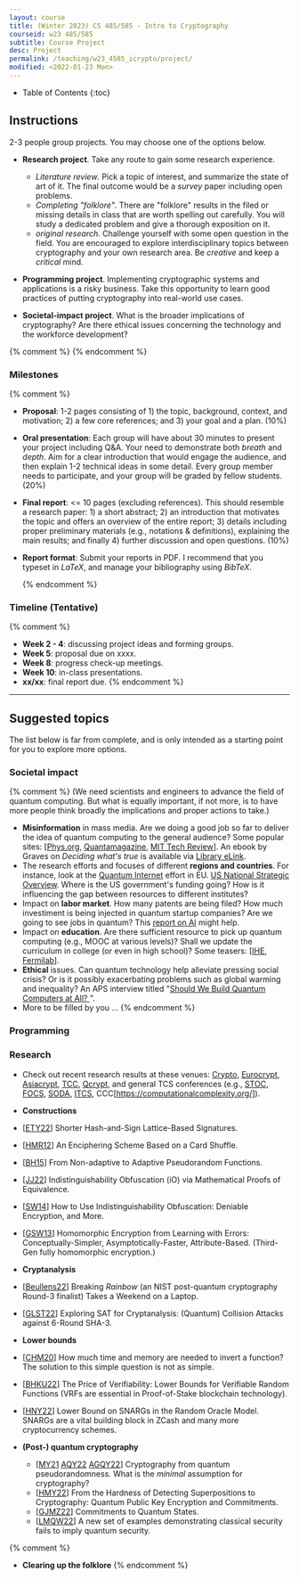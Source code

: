 ```yaml
---
layout: course
title: (Winter 2023) CS 485/585 - Intro to Cryptography
courseid: w23 485/585
subtitle: Course Project
desc: Project
permalink: /teaching/w23_4585_icrypto/project/
modified: <2022-01-23 Mon> 
---
```


* Table of Contents
{:toc}

## Instructions

2-3 people group projects. You may choose one of the options below.
* **Research project**. Take any route to gain some research
  experience.
  *  _Literature review_. Pick a topic of interest, and summarize the
state of art of it. The final outcome would be a _survey_ paper
including open problems.
  *  _Completing "folklore"_. There are "folklore" results in the
   filed or missing details in class that are worth spelling out
   carefully. You will study a dedicated problem and give a thorough
   exposition on it.
  *  _original research_. Challenge yourself with some open question
   in the field. You are encouraged to explore interdisciplinary
   topics between cryptography and your own research area. Be
   _creative_ and keep a _critical_ mind.

*  **Programming project**. Implementing cryptographic systems and
   applications is a risky business. Take this opportunity to learn
   good practices of putting cryptography into real-world use cases.

*  **Societal-impact project**. What is the broader implications of
 cryptography? Are there ethical issues concerning the technology and
 the workforce development?
 
 {% comment %} {% endcomment %}

### Milestones

{% comment %}
*  **Proposal**: 1-2 pages consisting of 1) the topic, background,
   context, and motivation; 2) a few core references; and 3)
   your goal and a plan. (10%)
*  **Oral presentation**: Each group will have about 30 minutes to
   present your project including Q&A. Your need to demonstrate both
   _breath_ and _depth_. Aim for a clear introduction that would
   engage the audience, and then explain 1-2 technical ideas in some
   detail. Every group member needs to participate, and your group
   will be graded by fellow students. (20%)
*  **Final report**: <= 10 pages (excluding references). This should
   resemble a research paper: 1) a short abstract; 2) an introduction
   that motivates the topic and offers an overview of the entire
   report; 3) details including proper preliminary materials (e.g.,
   notations & definitions), explaining the main results; and finally
   4) further discussion and open questions. (10%)
*  **Report format**: Submit your reports in PDF. I recommend that you
   typeset in _LaTeX_, and manage your bibliography using _BibTeX_.
   
   {% endcomment %}

### Timeline (Tentative)
{% comment %}
*  **Week 2 - 4**: discussing project ideas and forming groups.
*  **Week 5**: proposal due on xxxx. 
*  **Week 8**: progress check-up meetings.
*  **Week 10**: in-class presentations. 
*  **xx/xx**: final report due. 
{% endcomment %}
------ 

## Suggested topics 

The list below is far from complete, and is only intended as a
starting point for you to explore more options. 

### Societal impact
{% comment %}
(We need scientists and engineers to advance the field of quantum
  computing. But what is equally important, if not more, is to have
  more people think broadly the implications and proper actions to
  take.)
  
* **Misinformation** in mass media.  Are we doing a good job so far to
  deliver the idea of quantum computing to the general audience? Some
  popular sites: [[Phys.org](https://m.phys.org/),
  [Quantamagazine](https://www.quantamagazine.org/tag/quantum-computing/),
  [MIT Tech
  Review](https://www.technologyreview.com/topic/computing/quantum-computing/)]. An
  ebook by Graves on _Deciding what's true_ is available via [Library
  eLink](https://search.library.pdx.edu/primo-explore/fulldisplay?docid=CP71268037550001451&vid=PSU&search_scope=all&tab=default_tab&lang=en_US&context=L).
* The research efforts and focuses of different **regions and
  countries**. For instance, look at the [Quantum Internet](http://quantum-internet.team/) effort in EU. [US National Strategic Overview](https://www.whitehouse.gov/wp-content/uploads/2018/09/National-Strategic-Overview-for-Quantum-Information-Science.pdf). Where is the US government's funding going? How is it influencing the gap between resources to different institutes? 
* Impact on **labor market**. How many patents are being filed? How
  much investiment is being injected in quantum startup companies?
  Are we going to see jobs in quantum? This [report on
  AI](https://web.stanford.edu/~mww/webb_jmp.pdf) might help.
* Impact on **education**. Are there sufficient resource to pick up
  quantum computing (e.g., MOOC at various levels)? Shall we update
  the curriculum in college (or even in high school)? Some teasers:
  [[IHE](https://www.insidehighered.com/digital-learning/blogs/online-trending-now/quantum-leap-future-education), [Fermilab](https://arxiv.org/pdf/2004.07206.pdf)]. 
* **Ethical** issues. Can quantum technology help alleviate pressing
  social crisis? Or is it possibly exacerbating problems such as
  global warming and inequality? An APS interview titled "[Should We Build Quantum Computers at All?
](https://www.aps.org/publications/apsnews/202209/build-quantum.cfm)".
* More to be filled by you ...
{% endcomment %}

### Programming 

### Research 

*  Check out recent research results at these venues:
[Crypto](http://www.iacr.org/meetings/crypto/),
[Eurocrypt](https://www.iacr.org/meetings/eurocrypt/),
[Asiacrypt](https://www.iacr.org/meetings/asiacrypt/),
[TCC](https://www.iacr.org/meetings/tcc/),
[Qcrypt](https://2022.qcrypt.net/), and general TCS conferences (e.g.,
[STOC](http://acm-stoc.org/), [FOCS](http://ieee-focs.org/),
[SODA](http://www.siam.org/meetings/archives.php#SODA),
[ITCS](http://itcs-conf.org/),
CCC[https://computationalcomplexity.org/]).

*  **Constructions**
  * [[ETY22](https://eprint.iacr.org/2022/785)] Shorter Hash-and-Sign Lattice-Based Signatures. 
  *  [[HMR12](https://arxiv.org/abs/1208.1176)] An Enciphering Scheme Based on a Card Shuffle. 
  * [[BH15](https://link.springer.com/article/10.1007/s00145-013-9169-2)] From Non-adaptive to Adaptive Pseudorandom Functions. 
  * [[JJ22](https://eprint.iacr.org/2022/1430)] Indistinguishability
    Obfuscation (iO) via Mathematical Proofs of Equivalence. 
  * [[SW14](https://eprint.iacr.org/2013/454)] How to Use
    Indistinguishability Obfuscation: Deniable Encryption, and More.
  * [[GSW13](https://eprint.iacr.org/2013/340)] Homomorphic Encryption
    from Learning with Errors: Conceptually-Simpler,
    Asymptotically-Faster, Attribute-Based. (Third-Gen fully
    homomorphic encryption.)

*  **Cryptanalysis**
  * [[Beullens22](https://eprint.iacr.org/2022/214)] Breaking _Rainbow_ (an NIST post-quantum cryptography Round-3 finalist) Takes a Weekend on a Laptop. 
  * [[GLST22](https://eprint.iacr.org/2022/184)] Exploring SAT for
    Cryptanalysis: (Quantum) Collision Attacks against 6-Round SHA-3.

*  **Lower bounds**
  * [[CHM20](https://eprint.iacr.org/2020/687)] How much time and
    memory are needed to invert a function? The solution to this
    simple question is not as simple.
  * [[BHKU22](https://eprint.iacr.org/2022/762)] The Price of
    Verifiability: Lower Bounds for Verifiable Random Functions (VRFs
    are essential in Proof-of-Stake blockchain technology).
  * [[HNY22](https://eprint.iacr.org/2022/178)] Lower Bound on SNARGs
    in the Random Oracle Model. SNARGs are a vital building block in
    ZCash and many more cryptocurrency schemes. 
  
* **(Post-) quantum cryptography**
  *  [[MY21](https://arxiv.org/abs/2112.06369)
     [AQY22](https://arxiv.org/abs/2112.10020)
     [AGQY22](https://arxiv.org/abs/2211.01444)] Cryptography from
     quantum pseudorandomness. What is the _minimal_ assumption for
     cryptography?
  *  [[HMY22](https://arxiv.org/abs/2210.05978)] From the Hardness of
     Detecting Superpositions to Cryptography: Quantum Public Key
     Encryption and Commitments.
  *  [[GJMZ22](https://eprint.iacr.org/2022/1358)] Commitments to
     Quantum States.
  *  [[LMQW22](https://eprint.iacr.org/2022/869)] A new set of
     examples demonstrating classical security fails to imply quantum
     security. 

{% comment %}
* **Clearing up the folklore**
{% endcomment %}
